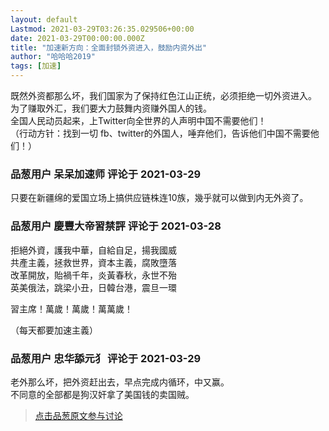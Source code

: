 ```yaml
---
layout: default
Lastmod: 2021-03-29T03:26:35.029506+00:00
date: 2021-03-29T00:00:00.000Z
title: "加速新方向：全面封锁外资进入，鼓励内资外出"
author: "哈哈哈2019"
tags: [加速]
---
```


既然外资都那么坏，我们国家为了保持红色江山正统，必须拒绝一切外资进入。  
为了赚取外汇，我们要大力鼓舞内资赚外国人的钱。  
全国人民动员起来，上Twitter向全世界的人声明中国不需要他们！  
（行动方针：找到一切 fb、twitter的外国人，唾弃他们，告诉他们中国不需要他们！）

            
### 品葱用户 **呆呆加速师** 评论于 2021-03-29
        
只要在新疆绵的爱国立场上搞供应链株连10族，幾乎就可以做到内无外资了。
        


            
### 品葱用户 **慶豐大帝習禁評** 评论于 2021-03-28
        
拒絕外資，護我中華，自給自足，揚我國威  
共產主義，拯救世界，資本主義，腐敗墮落  
改革開放，貽禍千年，炎黃春秋，永世不殆  
英美俄法，跳梁小丑，日韓台港，震旦一環  
  
習主席！萬歲！萬歲！萬萬歲！  
  
（每天都要加速主義）
        


            
### 品葱用户 **忠华舔元犭** 评论于 2021-03-29
        
老外那么坏，把外资赶出去，早点完成内循环，中又赢。  
不同意的全部都是狗汉奸拿了美国钱的卖国贼。
        






> [点击品葱原文参与讨论](https://pincong.rocks/article/30839)

